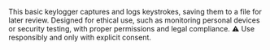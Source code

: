 This basic keylogger captures and logs keystrokes, saving them to a file for later review. Designed for ethical use, such as monitoring personal devices or security testing, with proper permissions and legal compliance. ⚠️ Use responsibly and only with explicit consent.
